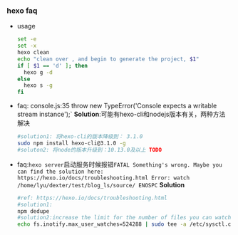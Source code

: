 ### hexo faq
- usage
  ```sh
  set -e
  set -x
  hexo clean
  echo "clean over , and begin to generate the project, $1"
  if [ $1 == 'd' ]; then
    hexo g -d
  else
    hexo s -g
  fi
  ```
- faq: console.js:35 throw new TypeError('Console expects a writable stream instance');`
    **Solution**:可能有hexo-cli和nodejs版本有关，两种方法解决
    ```sh
    #solution1: 将hexo-cli的版本降级到： 3.1.0
    sudo npm install hexo-cli@3.1.0 -g
    #soluton2: 将node的版本升级到：10.13.0及以上 TODO
    ``` 
- faq:`hexo server`启动服务时候报错`FATAL Something's wrong. Maybe you can find the solution here: https://hexo.io/docs/troubleshooting.html
Error: watch /home/lyu/dexter/test/blog_ls/source/ ENOSPC`
   **Solution**
   ```sh
   #ref: https://hexo.io/docs/troubleshooting.html
   #solution1:
   npm dedupe
   #solution2:increase the limit for the number of files you can watch by using the command
   echo fs.inotify.max_user_watches=524288 | sudo tee -a /etc/sysctl.conf && sudo sysctl -p
   ```